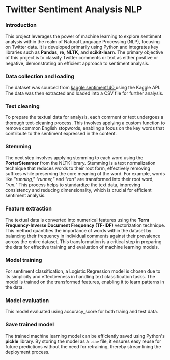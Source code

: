 # Twitter Sentiment Analysis NLP

### Introduction

This project leverages the power of machine learning to explore sentiment analysis within the realm of Natural Language Processing (NLP), focusing on Twitter data. It is developed primarily using Python and integrates key libraries such as **Pandas**, **re**, **NLTK**, and **scikit-learn**. The primary objective of this project is to classify Twitter comments or text as either positive or negative, demonstrating an efficient approach to sentiment analysis.

### Data collection and loading

The dataset was sourced from [kaggle sentiment140 ](https://www.kaggle.com/datasets/kazanova/sentiment140) using the Kaggle API. The data was then extracted and loaded into a CSV file for further analysis.

### Text cleaning

To prepare the textual data for analysis, each comment or text undergoes a thorough text-cleaning process. This involves applying a custom function to remove common English stopwords, enabling a focus on the key words that contribute to the sentiment expressed in the content.

### Stemming

The next step involves applying stemming to each word using the **PorterStemmer** from the NLTK library. Stemming is a text normalization technique that reduces words to their root form, effectively removing suffixes while preserving the core meaning of the word. For example, words like *"running,"* *"runner,"* and *"ran"* are transformed into their root word, *"run."* This process helps to standardize the text data, improving consistency and reducing dimensionality, which is crucial for efficient sentiment analysis.

### Feature extraction

The textual data is converted into numerical features using the **Term Frequency-Inverse Document Frequency (TF-IDF)** vectorization technique. This method quantifies the importance of words within the dataset by balancing their frequency in individual comments against their prevalence across the entire dataset. This transformation is a critical step in preparing the data for effective training and evaluation of machine learning models.

### Model training

For sentiment classification, a Logistic Regression model is chosen due to its simplicity and effectiveness in handling text classification tasks. The model is trained on the transformed features, enabling it to learn patterns in the data.

### Model evaluation

This model evaluated using accuracy_score for both traing and test data.

### Save trained model

The trained machine learning model can be efficiently saved using Python's **pickle** library. By storing the model as a `.sav` file, it ensures easy reuse for future predictions without the need for retraining, thereby streamlining the deployment process.
